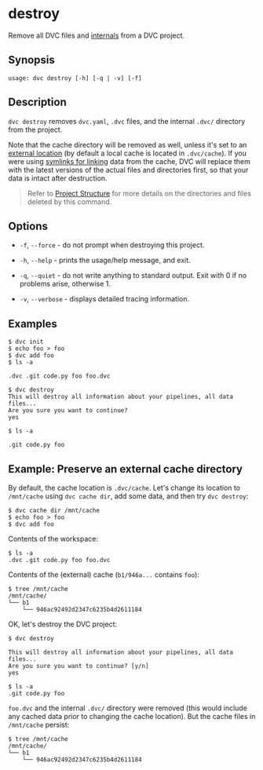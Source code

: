 # destroy

Remove all <abbr>DVC files</abbr> and
[internals](/doc/user-guide/project-structure/internal-files) from a <abbr>DVC
project</abbr>.

## Synopsis

```usage
usage: dvc destroy [-h] [-q | -v] [-f]
```

## Description

`dvc destroy` removes `dvc.yaml`, `.dvc` files, and the internal `.dvc/`
directory from the <abbr>project</abbr>.

Note that the <abbr>cache directory</abbr> will be removed as well, unless it's
set to an [external location][external cache] (by default a local cache is
located in `.dvc/cache`). If you were using
[symlinks for linking](/doc/user-guide/large-dataset-optimization) data from the
cache, DVC will replace them with the latest versions of the actual files and
directories first, so that your data is intact after destruction.

[external cache]:
  /doc/use-cases/shared-development-server#configure-the-external-shared-cache

> Refer to [Project Structure](/doc/user-guide/project-structure) for more
> details on the directories and files deleted by this command.

## Options

- `-f`, `--force` - do not prompt when destroying this project.

- `-h`, `--help` - prints the usage/help message, and exit.

- `-q`, `--quiet` - do not write anything to standard output. Exit with 0 if no
  problems arise, otherwise 1.

- `-v`, `--verbose` - displays detailed tracing information.

## Examples

```dvc
$ dvc init
$ echo foo > foo
$ dvc add foo
$ ls -a

.dvc .git code.py foo foo.dvc

$ dvc destroy
This will destroy all information about your pipelines, all data files...
Are you sure you want to continue?
yes

$ ls -a

.git code.py foo
```

## Example: Preserve an external cache directory

By default, the <abbr>cache</abbr> location is `.dvc/cache`. Let's change its
location to `/mnt/cache` using `dvc cache dir`, add some data, and then try
`dvc destroy`:

```dvc
$ dvc cache dir /mnt/cache
$ echo foo > foo
$ dvc add foo
```

Contents of the <abbr>workspace</abbr>:

```dvc
$ ls -a
.dvc .git code.py foo foo.dvc
```

Contents of the (external) cache (`b1/946a...` contains `foo`):

```dvc
$ tree /mnt/cache
/mnt/cache/
└── b1
    └── 946ac92492d2347c6235b4d2611184
```

OK, let's destroy the <abbr>DVC project</abbr>:

```dvc
$ dvc destroy

This will destroy all information about your pipelines, all data files...
Are you sure you want to continue? [y/n]
yes

$ ls -a
.git code.py foo
```

`foo.dvc` and the internal `.dvc/` directory were removed (this would include
any cached data prior to changing the cache location). But the cache files in
`/mnt/cache` persist:

```dvc
$ tree /mnt/cache
/mnt/cache/
└── b1
    └── 946ac92492d2347c6235b4d2611184
```
